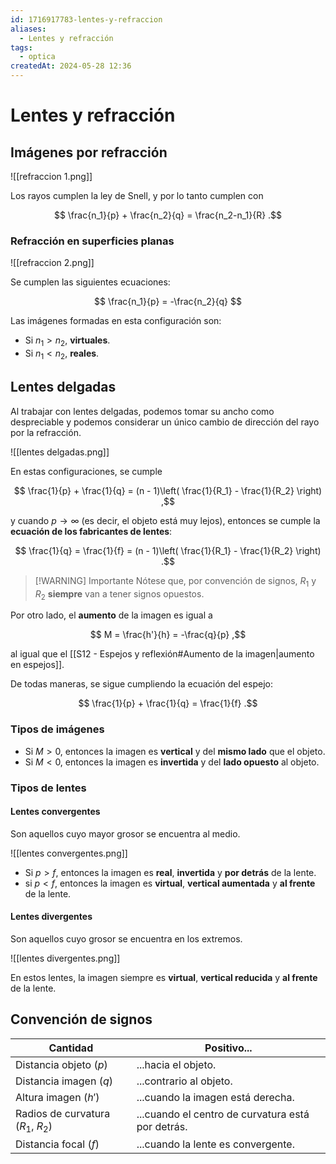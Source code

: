```yaml
---
id: 1716917783-lentes-y-refraccion
aliases:
  - Lentes y refracción
tags:
  - optica
createdAt: 2024-05-28 12:36
---
```


# Lentes y refracción

## Imágenes por refracción

![[refraccion 1.png]]

Los rayos cumplen la ley de Snell, y por lo tanto cumplen con

$$
\frac{n_1}{p} + \frac{n_2}{q} = \frac{n_2-n_1}{R}
.$$

### Refracción en superficies planas

![[refraccion 2.png]]

Se cumplen las siguientes ecuaciones:

$$
\frac{n_1}{p} = -\frac{n_2}{q}
$$

Las imágenes formadas en esta configuración son:

- Si $n_1 > n_2$, **virtuales**.
- Si $n_1 < n_2$, **reales**.

## Lentes delgadas

Al trabajar con lentes delgadas, podemos tomar su ancho como despreciable y podemos considerar un único cambio de dirección del rayo por la refracción.

![[lentes delgadas.png]]

En estas configuraciones, se cumple

$$
\frac{1}{p} + \frac{1}{q} = (n - 1)\left( \frac{1}{R_1} - \frac{1}{R_2} \right)
,$$

y cuando $p \to \infty$ (es decir, el objeto está muy lejos), entonces se cumple la **ecuación de los fabricantes de lentes**:

$$
\frac{1}{q} = \frac{1}{f} = (n - 1)\left( \frac{1}{R_1} - \frac{1}{R_2} \right)
.$$

> [!WARNING] Importante
> Nótese que, por convención de signos, $R_1$ y $R_2$ **siempre** van a tener signos opuestos.

Por otro lado, el **aumento** de la imagen es igual a

$$
M = \frac{h'}{h} = -\frac{q}{p}
,$$

al igual que el [[S12 - Espejos y reflexión#Aumento de la imagen|aumento en espejos]].

De todas maneras, se sigue cumpliendo la ecuación del espejo:

$$
\frac{1}{p} + \frac{1}{q} = \frac{1}{f}
.$$

### Tipos de imágenes

- Si $M > 0$, entonces la imagen es **vertical** y del **mismo lado** que el objeto.
- Si $M < 0$, entonces la imagen es **invertida** y del **lado opuesto** al objeto.

### Tipos de lentes

#### Lentes convergentes

Son aquellos cuyo mayor grosor se encuentra al medio.

![[lentes convergentes.png]]

- Si $p > f$, entonces la imagen es **real**, **invertida** y **por detrás** de la lente.
- si $p < f$, entonces la imagen es **virtual**, **vertical aumentada** y **al frente** de la lente.

#### Lentes divergentes

Son aquellos cuyo grosor se encuentra en los extremos.

![[lentes divergentes.png]]

En estos lentes, la imagen siempre es **virtual**, **vertical reducida** y **al frente** de la lente.

## Convención de signos

| Cantidad                           | Positivo...                                       |
| ---------------------------------- | ------------------------------------------------- |
| Distancia objeto ($p$)             | ...hacia el objeto.                               |
| Distancia imagen ($q$)             | ...contrario al objeto.                           |
| Altura imagen ($h'$)               | ...cuando la imagen está derecha.                 |
| Radios de curvatura ($R_1$, $R_2$) | ...cuando el centro de curvatura está por detrás. |
| Distancia focal ($f$)              | ...cuando la lente es convergente.                |
